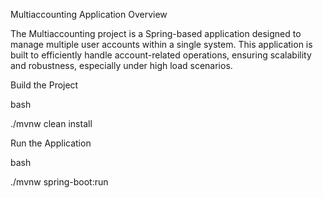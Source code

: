 Multiaccounting Application
Overview

The Multiaccounting project is a Spring-based application designed to manage multiple user accounts within a single system. This application is built to efficiently handle account-related operations, ensuring scalability and robustness, especially under high load scenarios.


Build the Project

bash

./mvnw clean install

Run the Application

bash

./mvnw spring-boot:run
